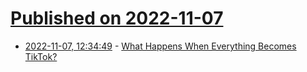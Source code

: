 # [Published on 2022-11-07](index.md)

* [2022-11-07, 12:34:49](https://news.ycombinator.com/item?id=33504987) - [What Happens When Everything Becomes TikTok?](https://www.theatlantic.com/technology/archive/2022/11/tiktok-instagram-video-feeds-ai-algorithm/672002/)
